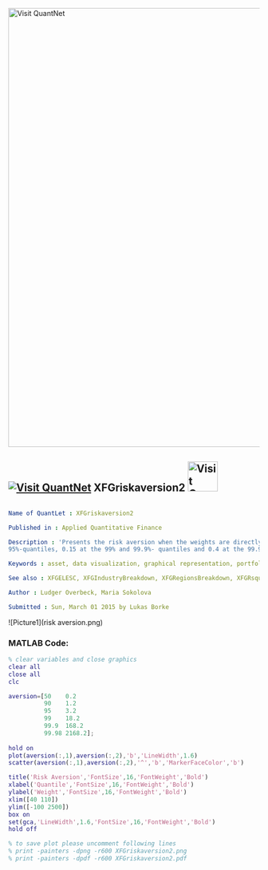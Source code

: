 
[<img src="https://github.com/QuantLet/Styleguide-and-FAQ/blob/master/pictures/banner.png" width="880" alt="Visit QuantNet">](http://quantlet.de/index.php?p=info)

## [<img src="https://github.com/QuantLet/Styleguide-and-Validation-procedure/blob/master/pictures/qloqo.png" alt="Visit QuantNet">](http://quantlet.de/) **XFGriskaversion2** [<img src="https://github.com/QuantLet/Styleguide-and-Validation-procedure/blob/master/pictures/QN2.png" width="60" alt="Visit QuantNet 2.0">](http://quantlet.de/d3/ia)

```yaml

Name of QuantLet : XFGriskaversion2

Published in : Applied Quantitative Finance

Description : 'Presents the risk aversion when the weights are directly set to 0.1 at the 50%, 90%,
95%-quantiles, 0.15 at the 99% and 99.9%- quantiles and 0.4 at the 99.98%-quantile.'

Keywords : asset, data visualization, graphical representation, portfolio, returns, risk aversion

See also : XFGELESC, XFGIndustryBreakdown, XFGRegionsBreakdown, XFGRsquared, XFGriskaversion

Author : Ludger Overbeck, Maria Sokolova

Submitted : Sun, March 01 2015 by Lukas Borke

```

![Picture1](risk aversion.png)


### MATLAB Code:
```matlab
% clear variables and close graphics
clear all
close all
clc

aversion=[50	0.2
          90	1.2
          95	3.2
          99	18.2
          99.9	168.2
          99.98	2168.2];
        
hold on
plot(aversion(:,1),aversion(:,2),'b','LineWidth',1.6)
scatter(aversion(:,1),aversion(:,2),'^','b','MarkerFaceColor','b')

title('Risk Aversion','FontSize',16,'FontWeight','Bold')
xlabel('Quantile','FontSize',16,'FontWeight','Bold')
ylabel('Weight','FontSize',16,'FontWeight','Bold')
xlim([40 110])
ylim([-100 2500])
box on
set(gca,'LineWidth',1.6,'FontSize',16,'FontWeight','Bold')
hold off

% to save plot please uncomment following lines 
% print -painters -dpng -r600 XFGriskaversion2.png
% print -painters -dpdf -r600 XFGriskaversion2.pdf

```
